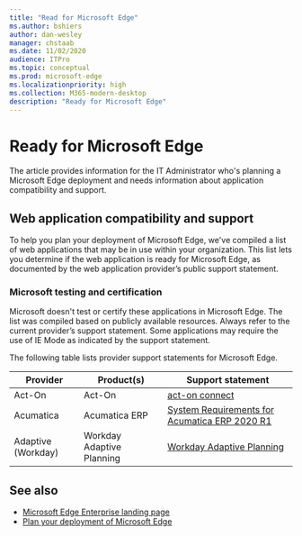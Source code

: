```yaml
---
title: "Read for Microsoft Edge"
ms.author: bshiers
author: dan-wesley
manager: chstaab
ms.date: 11/02/2020
audience: ITPro
ms.topic: conceptual
ms.prod: microsoft-edge
ms.localizationpriority: high
ms.collection: M365-modern-desktop
description: "Ready for Microsoft Edge"
---
```


# Ready for Microsoft Edge

The article provides information for the IT Administrator who's planning a Microsoft Edge deployment and needs information about application compatibility and support.

## Web application compatibility and support

To help you plan your deployment of Microsoft Edge, we've compiled a list of web applications that may be in use within your organization. This list lets you determine if the web application is ready for Microsoft Edge, as documented by the web application provider’s public support statement.

### Microsoft testing and certification

Microsoft doesn't test or certify these applications in Microsoft Edge. The list was compiled based on publicly available resources. Always refer to the current provider’s support statement. Some applications may require the use of IE Mode as indicated by the support statement.

The following table lists provider support statements for Microsoft Edge.

| Provider | Product(s) | Support statement |
|----------|------------|-------------------|
| Act-On   | Act-On     | [act-on connect](https://connect.act-on.com/hc/en-us/articles/360023760734-Supported-Browsers-for-the-Act-On-Application) |
| Acumatica | Acumatica ERP | [System Requirements for Acumatica ERP 2020 R1](https://help-2020r1.acumatica.com/Wiki/(W(1))/ShowWiki.aspx?pageid=a8d5d39d-513a-4f93-b484-a95eb33103a1) |
| Adaptive (Workday) | Workday Adaptive Planning | [Workday Adaptive Planning](https://www.adaptiveplanning.com/uk/products/adaptive-technology-foundation) |

## See also

- [Microsoft Edge Enterprise landing page](https://aka.ms/EdgeEnterprise)
- [Plan your deployment of Microsoft Edge](deploy-edge-plan-deployment.md)